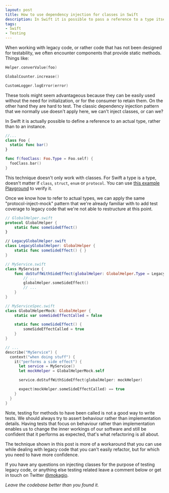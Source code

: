 ```yaml
---
layout: post
title: How to use dependency injection for classes in Swift
description: In Swift it is possible to pass a reference to a type itself, not just to an instance of it. This post shows how to use this capability to test legacy code.
tags:
- Swift
- Testing
---
```


When working with legacy code, or rather code that has not been designed for testability, we often encounter components that provide static methods. Things like:

```swift
Helper.converValue(foo)

GlobalCounter.increase()

CustomLogger.logError(error)
```

These tools might seem advantageous because they can be easily used without the need for initialization, or for the consumer to retain them. On the other hand they are hard to test. The classic dependency injection pattern that we normally use doesn't apply here, we can't inject classes, or can we?

In Swift it is actually possible to define a reference to an actual type, rather than to an instance.

```swift
//...
class Foo {
  static func bar()
}

func f(fooClass: Foo.Type = Foo.self) {
  fooClass.bar()
}
```

This technique doesn't only work with classes. For Swift a type is a type, doesn't matter if `class`, `struct`, `enum` or `protocol`. You can use [this example Playground](https://github.com/mokacoding/swift-type-as-argument.playground) to verify it.

Once we know how to refer to actual types, we can apply the same "protocol-inject-mock" pattern that we're already familiar with to add test coverage to legacy code that we're not able to restructure at this point.

```swift
// GlobalHelper.swift
protocol GlobalHelper {
    static func someSideEffect()
}

// LegacyGlobalHelper.swift
class LegacyGlobalHelper: GlobalHelper {
    static func someSideEffect() { }
}

// MyService.swift
class MyService {
    func doStuffWithSideEffect(globalHelper: GlobalHelper.Type = LegacyGlobalHelper.self) {
        // ...
        globalHelper.someSideEffect()
        // ...
    }
}

// MyServiceSpec.swift
class GlobalHelperMock: GlobalHelper {
    static var someSideEffectCalled = false

    static func someSideEffect() {
        someSideEffectCalled = true
    }
}

// ...
describe("MyService") {
  context("when doing stuff") {
    it("performs a side effect") {
      let service = MyService()
      let mockHelper = GlobalHelperMock.self

      service.doStuffWithSideEffect(globalHelper: mockHelper)

      expect(mockHelper.someSideEffectCalled) == true
    }
  }
}
```

Note, testing for methods to have been called is not a good way to write tests. We should always try to assert behaviour rather than implementation details. Having tests that focus on behaviour rather than implementation enables us to change the inner workings of our software and still be confident that it performs as expected, that's what refactoring is all about.

The technique shown in this post is more of a workaround that you can use while dealing with legacy code that you can't easily refactor, but for which you need to have more confidence.

If you have any questions on injecting classes for the purpose of testing legacy code, or anything else testing related leave a comment below or get in touch on Twitter [@mokagio](https://twitter.com/mokagio).

_Leave the codebase better than you found it._
